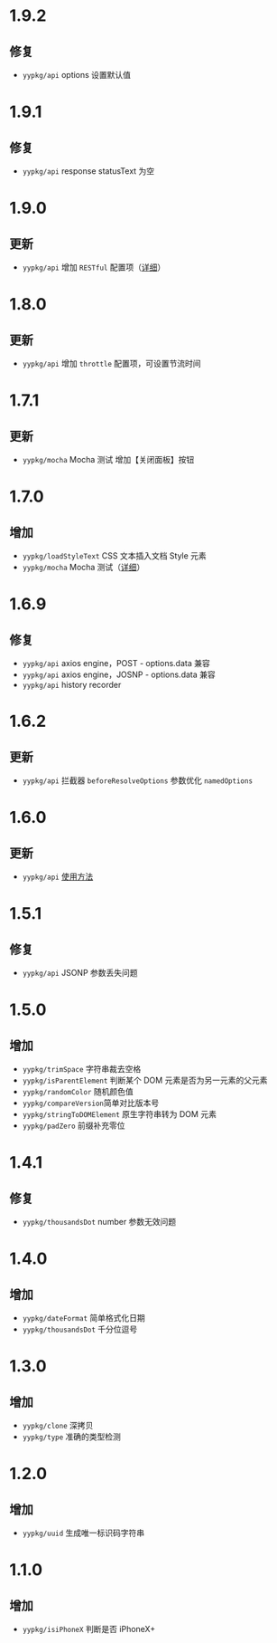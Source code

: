 # 1.9.2

## 修复

* `yypkg/api` options 设置默认值

# 1.9.1

## 修复

* `yypkg/api` response statusText 为空

# 1.9.0

## 更新

* `yypkg/api` 增加 `RESTful` 配置项（[详细](./docs/api.md#RESTful-调用)）

# 1.8.0

## 更新

* `yypkg/api` 增加 `throttle` 配置项，可设置节流时间

# 1.7.1

## 更新

* `yypkg/mocha` Mocha 测试 增加【关闭面板】按钮

# 1.7.0

## 增加

* `yypkg/loadStyleText` CSS 文本插入文档 Style 元素
* `yypkg/mocha` Mocha 测试（[详细](./docs/mocha.md)）

# 1.6.9

## 修复

* `yypkg/api` axios engine，POST - options.data 兼容
* `yypkg/api` axios engine，JOSNP - options.data 兼容
* `yypkg/api` history recorder

# 1.6.2

## 更新

* `yypkg/api` 拦截器 `beforeResolveOptions` 参数优化 `namedOptions`

# 1.6.0

## 更新

* `yypkg/api` [使用方法](./docs/api.md)

# 1.5.1

## 修复

* `yypkg/api` JSONP 参数丢失问题

# 1.5.0

## 增加

* `yypkg/trimSpace` 字符串裁去空格
* `yypkg/isParentElement` 判断某个 DOM 元素是否为另一元素的父元素
* `yypkg/randomColor` 随机颜色值
* `yypkg/compareVersion`简单对比版本号
* `yypkg/stringToDOMElement` 原生字符串转为 DOM 元素
* `yypkg/padZero` 前缀补充零位

# 1.4.1

## 修复

* `yypkg/thousandsDot` number 参数无效问题

# 1.4.0

## 增加

* `yypkg/dateFormat` 简单格式化日期
* `yypkg/thousandsDot` 千分位逗号

# 1.3.0

## 增加

* `yypkg/clone` 深拷贝
* `yypkg/type` 准确的类型检测

# 1.2.0

## 增加

* `yypkg/uuid` 生成唯一标识码字符串

# 1.1.0

## 增加

* `yypkg/isiPhoneX` 判断是否 iPhoneX+
